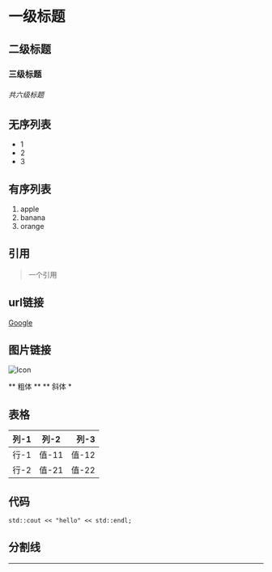 # 一级标题
## 二级标题
### 三级标题
###### 共六级标题

## 无序列表
* 1
* 2
* 3

## 有序列表
1. apple
2. banana
3. orange

## 引用
> 一个引用

## url链接
[Google](http://www.google.com)

## 图片链接
![Icon](https://www.google.com.hk/images/nav_logo242.png)

** 粗体 **
** 斜体 *

## 表格
| 列-1 | 列-2  | 列-3  |
|------|:-----:|------:|
| 行-1 | 值-11 | 值-12 |
| 行-2 | 值-21 | 值-22 |

## 代码
`
std::cout << "hello" << std::endl;
`

## 分割线
***